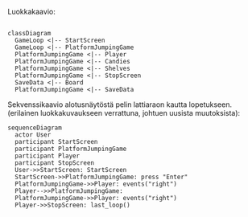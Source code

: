 Luokkakaavio:

```mermaid

classDiagram
  GameLoop <|-- StartScreen
  GameLoop <|-- PlatformJumpingGame
  PlatformJumpingGame <|-- Player
  PlatformJumpingGame <|-- Candies
  PlatformJumpingGame <|-- Shelves
  PlatformJumpingGame <|-- StopScreen
  SaveData <|-- Board
  PlatformJumpingGame <|-- SaveData  
```


Sekvenssikaavio alotusnäytöstä pelin lattiaraon kautta lopetukseen. (erilainen luokkakuvaukseen verrattuna, johtuen uusista muutoksista):

```mermaid
sequenceDiagram
  actor User
  participant StartScreen
  participant PlatformJumpingGame
  participant Player
  participant StopScreen
  User->>StartScreen: StartScreen
  StartScreen->>PlatformJumpingGame: press "Enter"
  PlatformJumpingGame->>Player: events("right")
  Player-->>PlatformJumpingGame: 
  PlatformJumpingGame->>Player: events("right")
  Player->>StopScreen: last_loop()
   
```
 
